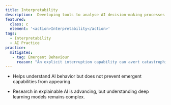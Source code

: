 ```yaml
---
title: Interpretability
description:  Developing tools to analyse AI decision-making processes and detect emergent behaviors before they become risks.
featured: 
  class: c
  element: '<action>Interpretability</action>'
tags: 
  - Interpretability
  - AI Practice
practice:
  mitigates:
   - tag: Emergent Behaviour
     reason: "An explicit interruption capability can avert catastrophic errors or runaway behaviours"
---
```


<PracticeIntro details={frontMatter} />

- Helps understand AI behavior but does not prevent emergent capabilities from appearing.

- Research in explainable AI is advancing, but understanding deep learning models remains complex.